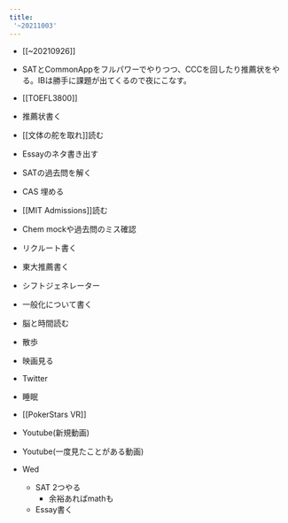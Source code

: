 ```yaml
---
title:
 '~20211003'
---
```


- [[~20210926]]

- SATとCommonAppをフルパワーでやりつつ、CCCを回したり推薦状をやる。IBは勝手に課題が出てくるので夜にこなす。

- [[TOEFL3800]]
- 推薦状書く
- [[文体の舵を取れ]]読む
- Essayのネタ書き出す
- SATの過去問を解く
- CAS 埋める
- [[MIT Admissions]]読む
- Chem mockや過去問のミス確認
- リクルート書く
- 東大推薦書く
- シフトジェネレーター
- 一般化について書く
- 脳と時間読む
- 散歩
- 映画見る
- Twitter
- 睡眠
- [[PokerStars VR]]
- Youtube(新規動画)
- Youtube(一度見たことがある動画)

- Wed
    - SAT 2つやる
        - 余裕あればmathも
    - Essay書く
